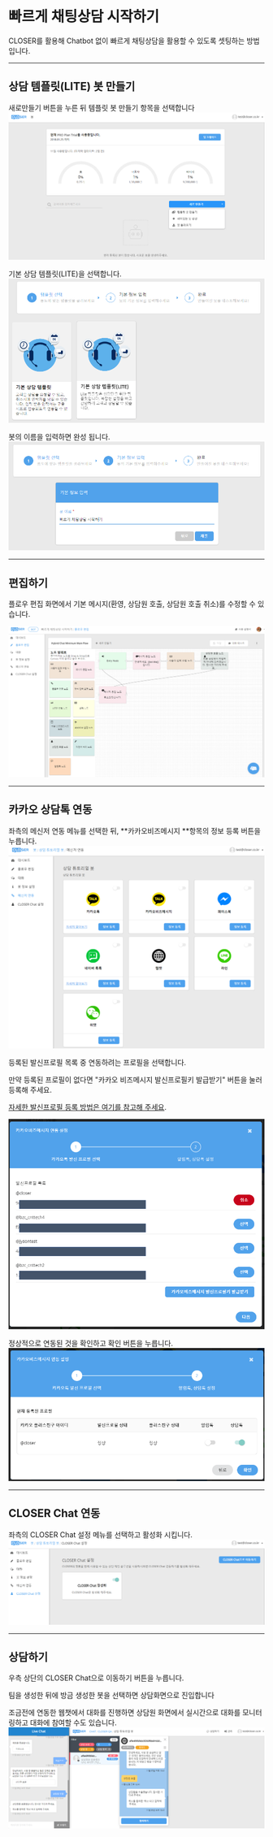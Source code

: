 # 빠르게 채팅상담 시작하기

CLOSER를 활용해 Chatbot 없이 빠르게 채팅상담을 활용할 수 있도록 셋팅하는 방법입니다.

---

## 상담 템플릿\(LITE\) 봇 만들기

새로만들기 버튼을 누른 뒤 템플릿 봇 만들기 항목을 선택합니다![](/assets/builder_create_template_bot.png)

기본 상담 템플릿\(LITE\)을 선택합니다.![](/assets/builder_cs_lite_template.png)

봇의 이름을 입력하면 완성 됩니다.![](/assets/builder_cs_request_quickstart.png)

---

## 편집하기

플로우 편집 화면에서 기본 메시지\(환영, 상담원 호출, 상담원 호출 취소\)를 수정할 수 있습니다.

![](/assets/builder_cs_lite_template_edit.png)

---

## 카카오 상담톡 연동

좌측의 메신저 연동 메뉴를 선택한 뒤, **카카오비즈메시지 **항목의 정보 등록 버튼을 누릅니다.![](/assets/builder_tutorial_integration.png)

등록된 발신프로필 목록 중 연동하려는 프로필을 선택합니다.

만약 등록된 프로필이 없다면 "카카오 비즈메시지 발신프로필키 발급받기" 버튼을 눌러 등록해 주세요. 

[자세한 발신프로필 등록 방법은 여기를 참고해 주세요](/c0c1-b2f4-d1a1-c2dc-c791-d558-ae30/ce74-ce74-c624-bc1c-c2e0-d504-b85c-d544-b4f1-b85d.md).

![](/assets/builder_integrate_kakaobizprofile.png)

정상적으로 연동된 것을 확인하고 확인 버튼을 누릅니다.![](/assets/builder_integrate_kakaobiz_profile.png)



---

## CLOSER Chat 연동

좌측의 CLOSER Chat 설정 메뉴를 선택하고 활성화 시킵니다.![](/assets/builder_chat_integration.png)

---

## 상담하기

우측 상단의 CLOSER Chat으로 이동하기 버튼을 누릅니다.

팀을 생성한 뒤에 방금 생성한 봇을 선택하면 상담화면으로 진입합니다

조금전에 연동한 웹챗에서 대화를 진행하면 상담원 화면에서 실시간으로 대화를 모니터링하고 대화에 참여할 수도 있습니다.![](/assets/builder_chat_testing.png)

